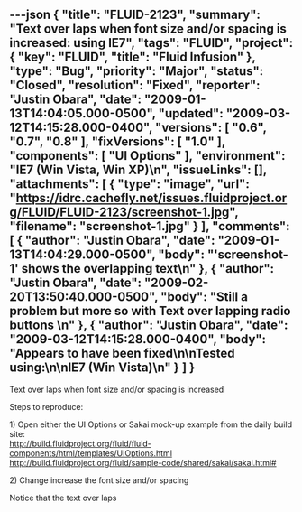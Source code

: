 ---json
{
  "title": "FLUID-2123",
  "summary": "Text over laps when font size and/or spacing is increased: using IE7",
  "tags": "FLUID",
  "project": {
    "key": "FLUID",
    "title": "Fluid Infusion"
  },
  "type": "Bug",
  "priority": "Major",
  "status": "Closed",
  "resolution": "Fixed",
  "reporter": "Justin Obara",
  "date": "2009-01-13T14:04:05.000-0500",
  "updated": "2009-03-12T14:15:28.000-0400",
  "versions": [
    "0.6",
    "0.7",
    "0.8"
  ],
  "fixVersions": [
    "1.0"
  ],
  "components": [
    "UI Options"
  ],
  "environment": "IE7 (Win Vista, Win XP)\n",
  "issueLinks": [],
  "attachments": [
    {
      "type": "image",
      "url": "https://idrc.cachefly.net/issues.fluidproject.org/FLUID/FLUID-2123/screenshot-1.jpg",
      "filename": "screenshot-1.jpg"
    }
  ],
  "comments": [
    {
      "author": "Justin Obara",
      "date": "2009-01-13T14:04:29.000-0500",
      "body": "'screenshot-1' shows the overlapping text\n"
    },
    {
      "author": "Justin Obara",
      "date": "2009-02-20T13:50:40.000-0500",
      "body": "Still a problem but more so with Text over lapping radio buttons&#x20;\n"
    },
    {
      "author": "Justin Obara",
      "date": "2009-03-12T14:15:28.000-0400",
      "body": "Appears to have been fixed\n\nTested using:\n\nIE7 (Win Vista)\n"
    }
  ]
}
---
Text over laps when font size and/or spacing is increased

Steps to reproduce:

1\) Open either the UI Options or Sakai mock-up example from the daily build site:\
<http://build.fluidproject.org/fluid/fluid-components/html/templates/UIOptions.html>\
<http://build.fluidproject.org/fluid/sample-code/shared/sakai/sakai.html#>

2\) Change increase the font size and/or spacing

Notice that the text over laps

        